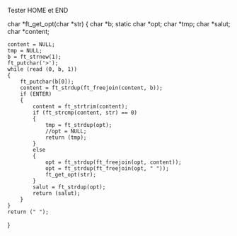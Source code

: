 Tester HOME et END










char  *ft_get_opt(char *str)
{
	char 		*b;
	static char *opt;
	char 		*tmp;
	char 		*salut;
	char 		*content;

	content = NULL;
	tmp = NULL;
	b = ft_strnew(1);
	ft_putchar('>');
	while (read (0, b, 1))
	{
		ft_putchar(b[0]);	
		content = ft_strdup(ft_freejoin(content, b));
		if (ENTER)
		{
			content = ft_strtrim(content);
			if (ft_strcmp(content, str) == 0)
			{
				tmp = ft_strdup(opt);
				//opt = NULL;
				return (tmp);
			}
			else
			{
				opt = ft_strdup(ft_freejoin(opt, content));
				opt = ft_strdup(ft_freejoin(opt, " "));
				ft_get_opt(str);
			}
			salut = ft_strdup(opt);
			return (salut);
		}
	}
	return (" ");
}
